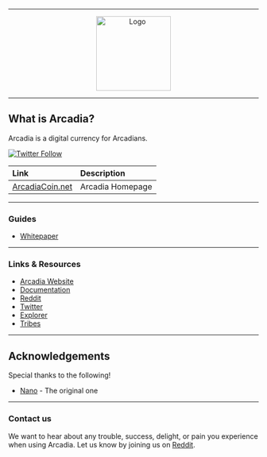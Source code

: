 <hr />
<div align="center">
    <img src="images/logoadia.svg" alt="Logo" width='150px' height='auto'/>
</div>
<hr />

## What is Arcadia?

Arcadia is a digital currency for Arcadians.

[![Twitter Follow](https://img.shields.io/twitter/follow/arcadia_coin?style=social)](https://twitter.com/intent/follow?screen_name=arcadia_coin)

| Link | Description |
| :----- | :------ |
[ArcadiaCoin.net](https://arcadiacoin.net) | Arcadia Homepage


---

### Guides 

* [Whitepaper](https://arcadiacoin.net/whitepaper.pdf)


---

### Links & Resources

* [Arcadia Website](https://arcadiacoin.net/)
* [Documentation]()
* [Reddit](https://reddit.com/r/arcadiacoin)
* [Twitter](https://twitter.com/Arcadia_Coin)
* [Explorer](https://explorer.arcadiacoin.net/)
* [Tribes](https://tribes.arcadiacoin.net/)

---

## Acknowledgements

Special thanks to the following!
- [Nano](https://github.com/nanocurrency) - The original one

---
### Contact us

We want to hear about any trouble, success, delight, or pain you experience when
using Arcadia. Let us know by joining us on [Reddit](https://reddit.com/r/arcadiacoin).
